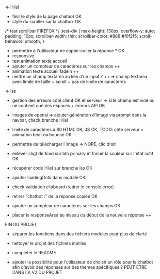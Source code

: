 => Hilel
- finir le style de la page chatbot OK
- style du scroller sur la chatbox OK


/* test scrollbar FIREFOX */
.test-div {
    max-height: 150px;
    overflow-y: auto;
    padding: 10px;
    scrollbar-width: thin;
    scrollbar-color: #888 #f0f2f5;
    scroll-behavior: smooth;
}

- permettre à l'utilisateur de copier-coller la réponse ? OK
- responsive
- test animation texte accueil
- ajouter un compteur de caractères sur les champs ++
- animation texte accueil fadein ++
- mettre un champ textarea au lien d'un input ? ++
=> champ textarea avec limite de taille + scroll + pas de limite de caractères


=> lss
- gestion des erreurs côté client OK
 et serveur => si le champ est vide ou ne contient que des espaces + erreurs API OK
- Images de openai 
=> ajouter génération d'image via prompt dans la navbar, check branche Hilel
- limite de caractères à 60 HTML OK, 
JS OK, 
TODO: côté serveur 
<i class="fa-regular fa-image"></i> + animation beat ou bounce OK

- permettre de télécharger l'image => NOPE, clic droit

- enlever chgt de fond sur btn primary et forcer la couleur sur l'état actif OK

- récupérer code Hilel sur branche lss OK
- ajouter loadingDots dans modale OK
- check validation clipboard (retirer le console.error) 
- retirer "chatbot :" de la réponse copiée OK

- ajouter un compteur de caractères sur les champs OK

- placer la responseArea au niveau du début de la nouvelle réponse ++


FIN DU PROJET
- séparer les fonctions dans des fichiers modules pour plus de clarté
- nettoyer le projet des fichiers inutiles
- compléter le README

- ajouter la possibilité pour l'utilisateur de choisir un rôle pour le chatbot afin d'avoir des réponses sur des thèmes spécifiques ? PEUT ETRE DANS LA V2 DU PROJET

